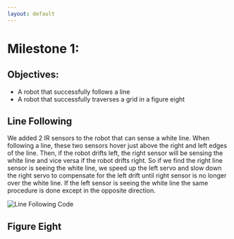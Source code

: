 ```yaml
---
layout: default
---
```


# Milestone 1:

## Objectives:
- A robot that successfully follows a line
- A robot that successfully traverses a grid in a figure eight

## Line Following

We added 2 IR sensors to the robot that can sense a white line. When following a line, these two sensors hover just above the right and left edges of the line. Then, if the robot drifts left, the right sensor will be sensing the white line and vice versa if the robot drifts right. So if we find the right line sensor is seeing the white line, we speed up the left servo and slow down the right servo to compensate for the left drift until right sensor is no longer over the white line. If the left sensor is seeing the white line the same procedure is done except in the opposite direction.

![Line Following Code](https://github.com/soapbar/team8s/images/milestone1/line_following.png)

## Figure Eight
